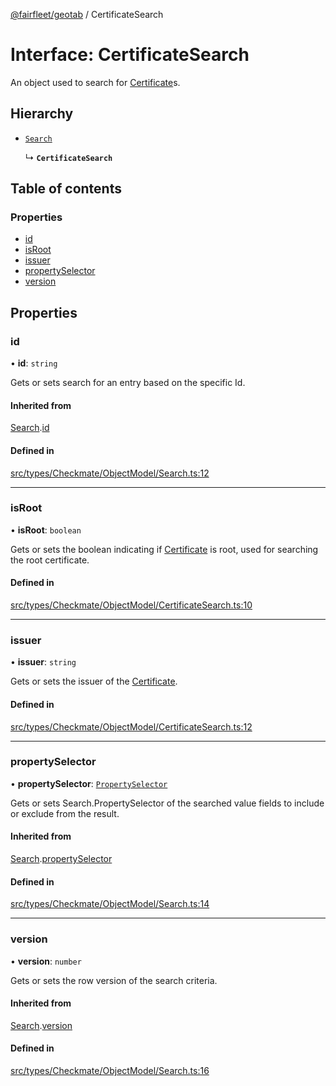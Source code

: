 [@fairfleet/geotab](../README.md) / CertificateSearch

# Interface: CertificateSearch

An object used to search for [Certificate](Certificate.md)s.

## Hierarchy

- [`Search`](Search.md)

  ↳ **`CertificateSearch`**

## Table of contents

### Properties

- [id](CertificateSearch.md#id)
- [isRoot](CertificateSearch.md#isroot)
- [issuer](CertificateSearch.md#issuer)
- [propertySelector](CertificateSearch.md#propertyselector)
- [version](CertificateSearch.md#version)

## Properties

### id

• **id**: `string`

Gets or sets search for an entry based on the specific Id.

#### Inherited from

[Search](Search.md).[id](Search.md#id)

#### Defined in

[src/types/Checkmate/ObjectModel/Search.ts:12](https://github.com/fairfleet/geotab/blob/b682f10/src/types/Checkmate/ObjectModel/Search.ts#L12)

___

### isRoot

• **isRoot**: `boolean`

Gets or sets the boolean indicating if [Certificate](Certificate.md) is root, used for searching the root certificate.

#### Defined in

[src/types/Checkmate/ObjectModel/CertificateSearch.ts:10](https://github.com/fairfleet/geotab/blob/b682f10/src/types/Checkmate/ObjectModel/CertificateSearch.ts#L10)

___

### issuer

• **issuer**: `string`

Gets or sets the issuer of the [Certificate](Certificate.md).

#### Defined in

[src/types/Checkmate/ObjectModel/CertificateSearch.ts:12](https://github.com/fairfleet/geotab/blob/b682f10/src/types/Checkmate/ObjectModel/CertificateSearch.ts#L12)

___

### propertySelector

• **propertySelector**: [`PropertySelector`](PropertySelector.md)

Gets or sets Search.PropertySelector of the searched value fields to include or exclude from the result.

#### Inherited from

[Search](Search.md).[propertySelector](Search.md#propertyselector)

#### Defined in

[src/types/Checkmate/ObjectModel/Search.ts:14](https://github.com/fairfleet/geotab/blob/b682f10/src/types/Checkmate/ObjectModel/Search.ts#L14)

___

### version

• **version**: `number`

Gets or sets the row version of the search criteria.

#### Inherited from

[Search](Search.md).[version](Search.md#version)

#### Defined in

[src/types/Checkmate/ObjectModel/Search.ts:16](https://github.com/fairfleet/geotab/blob/b682f10/src/types/Checkmate/ObjectModel/Search.ts#L16)
